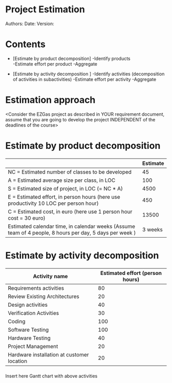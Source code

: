 # Project Estimation  
Authors:
Date:
Version:
# Contents
- [Estimate by product decomposition]
-Identify products         
-Estimate effort per product
-Aggregate


- [Estimate by activity decomposition ]
-Identify activities (decomposition of activities in subactivities) 
-Estimate effort per activity
-Aggregate


# Estimation approach
<Consider the EZGas  project as described in YOUR requirement document, assume that you are going to develop the project INDEPENDENT of the deadlines of the course>
# Estimate by product decomposition
### 
|             | Estimate                        |             
| ----------- | ------------------------------- |  
| NC =  Estimated number of classes to be developed   |           45                 |             
|  A = Estimated average size per class, in LOC       |           100                 | 
| S = Estimated size of project, in LOC (= NC * A) |        4500          |
| E = Estimated effort, in person hours (here use productivity 10 LOC per person hour)  |    450   |   
| C = Estimated cost, in euro (here use 1 person hour cost = 30 euro) |  13500  | 
| Estimated calendar time, in calendar weeks (Assume team of 4 people, 8 hours per day, 5 days per week ) |       3 weeks         |              
# Estimate by activity decomposition
### 
|         Activity name    | Estimated effort (person hours)   |             
| ----------- | ------------------------------- | 
| Requirements activities | 80  |
| Review Existing Architectures | 20 | 
| Design activities | 40 |
| Verification Activities| 30 |
| Coding | 100 |
| Software Testing | 100 |
| Hardware Testing | 40 |
| Project Management | 20 |
| Hardware installation at customer location | 20 |
###
Insert here Gantt chart with above activities
